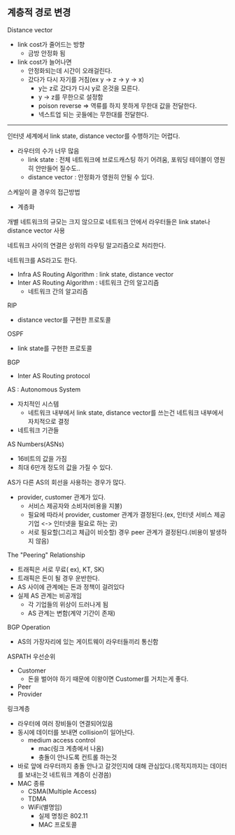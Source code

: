 ## 계층적 경로 변경

Distance vector
- link cost가 줄어드는 방향
    - 금방 안정화 됨
- link cost가 늘어나면
    - 안정화되는데 시간이 오래걸린다.
    - 갔다가 다시 자기를 거침(ex y -> z -> y -> x)
        - y는 z로 갔다가 다시 y로 온것을 모른다.
        - y -> z를 무한으로 설정함
        - poison reverse => 역류를 하지 못하게 무한대 값을 전달한다.
        - 넥스트업 되는 곳들에는 무한대를 전달한다.

--------------------------------------------

인터넷 세계에서 link state, distance vector를 수행하기는 어렵다.
- 라우터의 수가 너무 많음
    - link state : 전체 네트워크에 브로드캐스팅 하기 어려움, 포워딩 테이블이 영원히 안만들어 질수도..
    - distance vector : 안정화가 영원히 안될 수 있다.

스케일이 클 경우의 접근방법
- 계층화

개별 네트워크의 규모는 크지 않으므로 네트워크 안에서 라우터들은 link state나 distance vector 사용

네트워크 사이의 연결은 상위의 라우팅 알고리즘으로 처리한다.

네트워크를 AS라고도 한다.
- Infra AS Routing Algorithm : link state, distance vector
- Inter AS Routing Algorithm : 네트워크 간의 알고리즘
    - 네트워크 간의 알고리즘

RIP
- distance vector를 구현한 프로토콜

OSPF
- link state를 구현한 프로토콜

BGP
- Inter AS Routing protocol

AS : Autonomous System
- 자치적인 시스템
    - 네트워크 내부에서 link state, distance vector를 쓰는건 네트워크 내부에서 자치적으로 결정
- 네트워크 기관들

AS Numbers(ASNs)
- 16비트의 값을 가짐
- 최대 6만개 정도의 값을 가질 수 있다.

AS가 다른 AS의 회선을 사용하는 경우가 많다.
- provider, customer 관계가 있다.
    - 서비스 제공자와 소비자(비용을 지불)
    - 필요에 따라서 provider, customer 관계가 결정된다.(ex, 인터넷 서비스 제공 기업 <-> 인터넷을 필요로 하는 곳)
    - 서로 필요할(그리고 체급이 비슷할) 경우 peer 관계가 결정된다.(비용이 발생하지 않음)

The "Peering" Relationship
- 트래픽은 서로 무료( ex), KT, SK) 
- 트래픽은 돈이 될 경우 운반한다.
- AS 사이에 관계에는 돈과 정책이 걸려있다
- 실제 AS 관계는 비공개임
    - 각 기업들의 위상이 드러나게 됨
    - AS 관계는 변함(계약 기간이 존재)

BGP Operation
- AS의 가장자리에 있는 게이트웨이 라우터들끼리 통신함

ASPATH 우선순위
- Customer
    - 돈을 벌어야 하기 때문에 이왕이면 Customer를 거치는게 좋다.
- Peer
- Provider

링크계층
- 라우터에 여러 장비들이 연결되어있음
- 동시에 데이터를 보내면 collision이 일어난다.
    - medium access control 
        - mac(링크 계층에서 나옴)
        - 충돌이 안나도록 컨트롤 하는것
- 바로 앞에 라우터까지 충돌 안나고 갈것인지에 대해 관심있다.(목적지까지는 데이터를 보내는것 네트워크 계층이 신경씀)
- MAC 종류
    - CSMA(Multiple Access)
    - TDMA 
    - WiFi(별명임)
        - 실제 명칭은 802.11
        - MAC 프로토콜